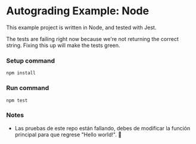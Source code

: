 # Autograding Example: Node
This example project is written in Node, and tested with Jest.

The tests are failing right now because we're not returning the correct string. 
Fixing this up will make the tests green.

### Setup command
`npm install`

### Run command
`npm test`

### Notes
- Las pruebas de este repo están fallando, debes de modificar la función principal para que regrese "Hello world!". :rocket:
